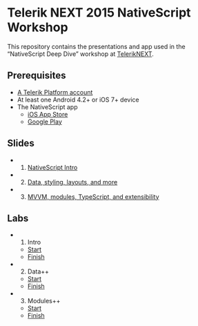 # Telerik NEXT 2015 NativeScript Workshop

This repository contains the presentations and app used in the “NativeScript Deep Dive” workshop at [TelerikNEXT](http://teleriknext.com/).

## Prerequisites

* [A Telerik Platform account](https://platform.telerik.com)
* At least one Android 4.2+ or iOS 7+ device
* The NativeScript app
	* [iOS App Store](https://itunes.apple.com/us/app/nativescript/id882561588?mt=8)
	* [Google Play](https://play.google.com/store/apps/details?id=com.telerik.NativeScript&hl=en)

## Slides

* 1) [NativeScript Intro](1-Intro/intro.pdf)
* 2) [Data, styling, layouts, and more]()
* 3) [MVVM, modules, TypeScript, and extensibility]()

## Labs

* 1) Intro
	* [Start]()
	* [Finish]()
* 2) Data++
	* [Start]()
	* [Finish]()
* 3) Modules++
	* [Start]()
	* [Finish]()
